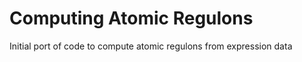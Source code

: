Computing Atomic Regulons
===============

Initial port of code to compute atomic regulons from expression data
